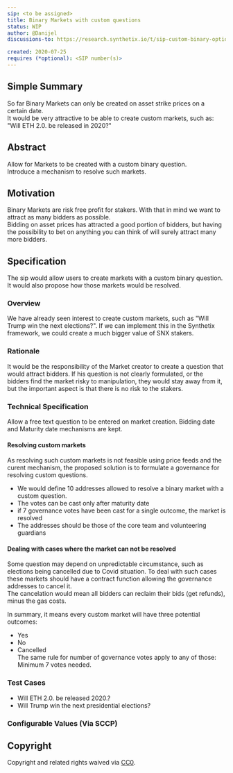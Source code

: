 ```yaml
---
sip: <to be assigned>
title: Binary Markets with custom questions
status: WIP
author: @Danijel
discussions-to: https://research.synthetix.io/t/sip-custom-binary-options/118

created: 2020-07-25
requires (*optional): <SIP number(s)>
---
```


<!--You can leave these HTML comments in your merged SIP and delete the visible duplicate text guides, they will not appear and may be helpful to refer to if you edit it again. This is the suggested template for new SIPs. Note that an SIP number will be assigned by an editor. When opening a pull request to submit your SIP, please use an abbreviated title in the filename, `sip-draft_title_abbrev.md`. The title should be 44 characters or less.-->


## Simple Summary
<!--"If you can't explain it simply, you don't understand it well enough." Simply describe the outcome the proposed changes intends to achieve. This should be non-technical and accessible to a casual community member.-->
So far Binary Markets can only be created on asset strike prices on a certain date.  
It would be very attractive to be able to create custom markets, such as: "Will ETH 2.0. be released in 2020?"
## Abstract
<!--A short (~200 word) description of the proposed change, the abstract should clearly describe the proposed change. This is what *will* be done if the SIP is implemented, not *why* it should be done or *how* it will be done. If the SIP proposes deploying a new contract, write, "we propose to deploy a new contract that will do x".-->
Allow for Markets to be created with a custom binary question.  
Introduce a mechanism to resolve such markets.
## Motivation
<!--This is the problem statement. This is the *why* of the SIP. It should clearly explain *why* the current state of the protocol is inadequate.  It is critical that you explain *why* the change is needed, if the SIP proposes changing how something is calculated, you must address *why* the current calculation is innaccurate or wrong. This is not the place to describe how the SIP will address the issue!-->
Binary Markets are risk free profit for stakers. With that in mind we want to attract as many bidders as possible.  
Bidding on asset prices has attracted a good portion of bidders, but having the possibility to bet on anything you can think of will surely attract many more bidders.
## Specification
<!--The specification should describe the syntax and semantics of any new feature, there are five sections
1. Overview
2. Rationale
3. Technical Specification
4. Test Cases
5. Configurable Values
-->
The sip would allow users to create markets with a custom binary question. It would also propose how those markets would be resolved.
### Overview
<!--This is a high level overview of *how* the SIP will solve the problem. The overview should clearly describe how the new feature will be implemented.-->
We have already seen interest to create custom markets, such as "Will Trump win the next elections?".  If we can implement this in the Synthetix framework, we could create a much bigger value of SNX stakers.
### Rationale
<!--This is where you explain the reasoning behind how you propose to solve the problem. Why did you propose to implement the change in this way, what were the considerations and trade-offs. The rationale fleshes out what motivated the design and why particular design decisions were made. It should describe alternate designs that were considered and related work. The rationale may also provide evidence of consensus within the community, and should discuss important objections or concerns raised during discussion.-->
It would be the responsibility of the Market creator to create a question that would attract bidders. If his question is not clearly formulated, or the bidders find the market risky to manipulation, they would stay away from it, but the important aspect is that there is no risk to the stakers.

### Technical Specification
<!--The technical specification should outline the public API of the changes proposed. That is, changes to any of the interfaces Synthetix currently exposes or the creations of new ones.-->
Allow a free text question to be entered on market creation. Bidding date and Maturity date mechanisms are kept.

#### Resolving custom markets
As resolving such custom markets is not feasible using price feeds and the curent mechanism, the proposed solution is to formulate a governance for resolving custom questions.  
* We would define 10 addresses allowed to resolve a binary market with a custom question.  
* The votes can be cast only after maturity date  
* if 7 governance votes have been cast for a single outcome, the market is resolved
* The addresses should be those of the core team and volunteering guardians
 
 
#### Dealing with cases where the market can not be resolved
Some question may depend on unpredictable circumstance, such as elections being cancelled due to Covid situation. 
To deal with such cases these markets should have a contract function allowing the governance addresses to cancel it.  
The cancelation would mean all bidders can reclaim their bids (get refunds), minus the gas costs.

In summary, it means every custom market will have three potential outcomes:
* Yes
* No
* Cancelled  
The same rule for number of governance votes apply to any of those: Minimum 7 votes needed.

### Test Cases
<!--Test cases for an implementation are mandatory for SIPs but can be included with the implementation..-->
* Will ETH 2.0. be released 2020.?
* Will Trump win the next presidential elections?

### Configurable Values (Via SCCP)
<!--Please list all values configurable via SCCP under this implementation.-->

## Copyright
Copyright and related rights waived via [CC0](https://creativecommons.org/publicdomain/zero/1.0/).
